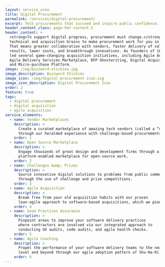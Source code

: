 ```yaml
---
layout: service_area
title: Digital Procurement
permalink: /services/digital-procurement/
excerpt: Tech procurements that succeed and inspire public confidence.
header_content_class: page-hdr-content-2
header_content: >
  <strong>To support digital progress, procurement must change.</strong> At Skylight, we combine
  technical and acquisition brains to make procurement work for you in the digital age.
  That means greater collaboration with vendors, faster delivery of value, higher quality
  results, lower costs, and breakthrough innovations. As founders of 18F, we pioneered and
  led several game-changing acquisition initiatives, including Agile Acquisition,
  Agile Delivery Services Marketplace, RFP Ghostwriting, Digital Acquisition Accelerator,
  and Micro-purchase Platform.
image: /img/buzzword-stickies.jpg
image_description: Buzzword Stickies
image_icon: /img/digital-procurement-icon.svg
image_icon_description: Digital Procurement Icon
order: 2
feature: true
tags:
  - digital procurement
  - digital acquisition
  - agile acquisition
service_elements:
  - name: Vendor Marketplaces
    description: >
      Create a curated marketplace of amazing tech vendors (called a “micro-market”)
      through our heralded experience with challenge-based procurements.
    order: 1
  - name: Open Source Marketplace
    description: >
      Engage thousands of great design and development firms through a
      platform-enabled marketplace for open-source work.
    order: 2
  - name: Challenges &amp; Prizes
    description: >
      Source innovative digital solutions to problems from public communities
      through the use of challenge and prize competitions.
    order: 3
  - name: Agile Acquisition
    description: >
      Break free from your old acquisition habits with our proven
      lean-agile approach to software-based acquisitions, which we pioneered.
    order: 4
  - name: Good Practices Assurance
    description: >
      Pinpoint areas to improve your software delivery practices
      where contractors are involved via our integrated approach to
      conducting UX audits, code audits, and agile health checks.
    order: 5
  - name: Agile Coaching
    description: >
      Propel the performance of your software delivery teams to the next
      level and beyond through our agile adoption pattern of Shu-Ha-Ri.
    order: 6
---
```

